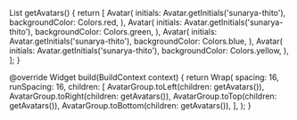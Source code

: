 List<AvatarWidget> getAvatars() {
return [
Avatar(
initials: Avatar.getInitials('sunarya-thito'),
backgroundColor: Colors.red,
),
Avatar(
initials: Avatar.getInitials('sunarya-thito'),
backgroundColor: Colors.green,
),
Avatar(
initials: Avatar.getInitials('sunarya-thito'),
backgroundColor: Colors.blue,
),
Avatar(
initials: Avatar.getInitials('sunarya-thito'),
backgroundColor: Colors.yellow,
),
];
}

@override
Widget build(BuildContext context) {
return Wrap(
spacing: 16,
runSpacing: 16,
children: [
AvatarGroup.toLeft(children: getAvatars()),
AvatarGroup.toRight(children: getAvatars()),
AvatarGroup.toTop(children: getAvatars()),
AvatarGroup.toBottom(children: getAvatars()),
],
);
}
